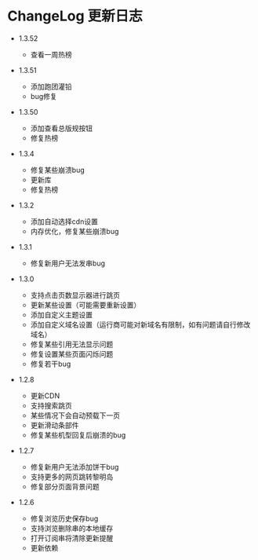 # ChangeLog 更新日志
- 1.3.52
    - 查看一周热榜

- 1.3.51
    - 添加跑团灌铅
    - bug修复

- 1.3.50
    - 添加查看总版规按钮
    - 修复热榜

- 1.3.4
    - 修复某些崩溃bug
    - 更新库
    - 修复热榜

- 1.3.2
    - 添加自动选择cdn设置
    - 内存优化，修复某些崩溃bug
    
- 1.3.1
    - 修复新用户无法发串bug
    
- 1.3.0
    - 支持点击页数显示器进行跳页
    - 更新某些设置（可能需要重新设置）
    - 添加自定义主题设置
    - 添加自定义域名设置（运行商可能对新域名有限制，如有问题请自行修改域名）
    - 修复某些引用无法显示问题
    - 修复设置某些页面闪烁问题
    - 修复若干bug
   
- 1.2.8
    - 更新CDN
    - 支持搜索跳页
    - 某些情况下会自动预载下一页
    - 更新滑动条部件
    - 修复某些机型回复后崩溃的bug
    
- 1.2.7
    - 修复新用户无法添加饼干bug
    - 支持更多的网页跳转黎明岛
    - 修复部分页面背景问题
    
- 1.2.6 
    - 修复浏览历史保存bug
    - 支持浏览删除串的本地缓存
    - 打开订阅串将清除更新提醒
    - 更新依赖
